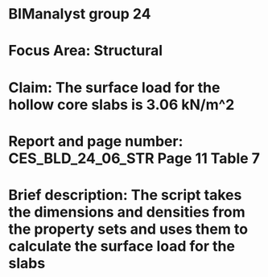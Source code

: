 # BIManalyst group 24
# Focus Area: Structural
# Claim: The surface load for the hollow core slabs is 3.06 kN/m^2
# Report and page number: CES_BLD_24_06_STR Page 11 Table 7
# Brief description: The script takes the dimensions and densities from the property sets and uses them to calculate the surface load for the slabs

